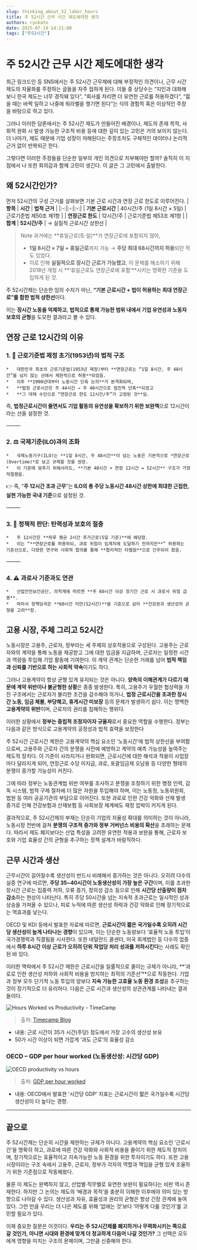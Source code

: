 ```yaml
---
slug: thinking_about_52_labor_hours 
title: 주 52시간 근무 시간 제도에대한 생각
authors: ryukato
date: 2025-07-19 14:21:00
tags: ["주52시간"]
---
```


<!-- truncate -->
# 주 52시간 근무 시간 제도에대한 생각
최근 링크드인 등 SNS에서는 주 52시간 근무제에 대해 부정적인 의견이나, 근무 시간 제도의 자율화를 주장하는 글들을 자주 접하게 된다. 이들 중 상당수는 “지인과 대화해보니 한국 제도는 너무 경직돼 있다”, “회사를 차리면 더 유연한 근로를 허용하겠다”, “젊을 때는 바짝 일하고 나중에 워라밸을 챙기면 된다”는 식의 경험적 혹은 이상적인 주장을 바탕으로 하고 있다.

그러나 이러한 담론에서는 주 52시간 제도가 만들어진 배경이나, 제도의 존재 목적, 사회적 완화 시 발생 가능한 구조적 비용 등에 대한 깊이 있는 고민은 거의 보이지 않는다. 더 나아가, 제도 때문에 기업 성장이 저해된다는 주장조차도 구체적인 데이터나 논리적 근거 없이 반복되곤 한다.

그렇다면 이러한 주장들을 단순한 일부의 개인 의견으로 치부해야만 할까? 솔직히 이 지점에서 나 또한 회의감과 함께 고민이 생긴다. 이 글은 그 고민에서 출발한다.

## 왜 52시간인가?
먼저 52시간의 구성 근거를 살펴보면 기본 근로 시간과 연장 근로 한도로 이루어진다. 
| **항목** | **시간** | **법적 근거** |
|:-:|:-:|:-:|
| **기본 근로시간** | 40시간/주 (1일 8시간 × 5일) | 근로기준법 제50조 제1항 |
| **연장근로 한도** | 12시간/주 | 근로기준법 제53조 제1항 |
| **합계** | **52시간/주** | → 실질적 근로시간 상한선 |
> Note
> 과거에는 **휴일근로(토·일)**가 연장근로에 포함되지 않아,
> * **1일 8시간 × 7일 + 휴일근로**까지 가능 → **주당 최대 68시간까지 허용**되던 적도 있었다.
> * 이로 인해 **실질적으로 장시간 근로가 가능했고**, 이 문제를 해소하기 위해 2018년 개정 시 **‘휴일근로도 연장근로에 포함’**시키는 명확한 기준을 도입하게 된 것.

주 52시간제는 단순한 임의 수치가 아닌,
**“기본 근로시간 + 법이 허용하는 최대 연장근로”를 합한 법적 상한선**이다.

이는 **장시간 노동을 억제하고**,
**법적으로 통제 가능한 범위 내에서 기업 유연성과 노동자 보호의 균형**을 도모한 결과라고 볼 수 있다.

## 연장 근로 12시간의 이유
### 1. 📜 근로기준법 제정 초기(1953년)의 법적 구조
	* 	대한민국 최초의 근로기준법(1953년 제정)부터 **연장근로는 “1일 8시간, 주 48시간”을 넘지 않는 선에서 제한적으로 허용**되었음.
	* 	이후 **1990년대부터 노동시간 단축 논의**가 본격화되며,
	* 	**법정 근로시간은 주 44시간 → 주 40시간으로 점진적 단축**되었고
	* 	**그 대체 수단으로 “연장근로 한도 12시간/주”가 고정된 것**임.

즉, **법정근로시간이 줄면서도 기업 활동의 유연성을 확보하기 위한 보완책**으로 12시간이라는 선을 설정한 것.

⸻

### 2. ⚖️ 국제기준(ILO)과의 조화
	* 	국제노동기구(ILO)는 **1일 8시간, 주 48시간**이 넘는 노동은 기본적으로 *연장근로(Overtime)*로 보고 규제할 것을 권장.
	* 	이 기준에 맞추기 위해서라도, **기본 40시간 + 연장 12시간 = 52시간** 구조가 가장 적절했음.

👉 즉, “**주 12시간 초과 근무**”는 **ILO의 총 주당 노동시간 48시간 상한에 최대한 근접한, 실현 가능한 국내 기준**으로 설정된 것.

⸻

### 3. 🔧 정책적 판단: 탄력성과 보호의 절충
	* 	주 12시간은 **하루 평균 2시간 추가근로(5일 기준)**에 해당함.
	* 	이는 “**연장근로를 허용하되, 과로 위험이 임계치에 도달하기 전까지만**” 허용하는 기준선으로, 다양한 연구와 사회적 합의를 통해 **합리적인 타협점**으로 간주되어 왔음.

⸻

### 4. ⚠️ 과로사 기준과도 연관
	* 	산업안전보건공단, 의학계에 따르면 **주 60시간 이상 장기간 근로 시 과로사 위험 급증**.
	* 	따라서 정책당국은 **60시간 미만(52시간)**을 기준으로 삼아 **건강권과 생산성의 균형을 고려**함.


## 고용 시장, 주체 그리고 52시간
노동시장은 고용주, 근로자, 정부라는 세 주체의 상호작용으로 구성된다. 고용주는 근로자와의 계약을 통해 노동을 제공받고 그에 대한 임금을 지급하며, 근로자는 일정한 시간과 역량을 투입해 기업 활동에 기여한다. 이 계약 관계는 단순한 거래를 넘어 **법적 책임과 신뢰를 기반으로 하는 사회적 약속**이기도 하다.

그러나 고용계약이 항상 균형 있게 유지되는 것은 아니다. **양측의 이해관계가 다르기 때문에 계약 위반이나 불균형한 상황**은 종종 발생한다. 특히, 고용주가 우월한 협상력을 가진 구조에서는 근로자가 불리한 조건을 감수해야 하거나, **법정 근로시간을 초과한 장시간 노동, 임금 체불, 부당해고, 휴게시간 미보장** 등의 문제가 발생하기 쉽다. 이는 명백한 **고용계약의 위반**이며, 근로자의 권리를 침해하는 행위다.

이러한 상황에서 **정부는 중립적 조정자이자 규율자**로서 중요한 역할을 수행한다. 정부는 다음과 같은 방식으로 고용계약의 공정성과 법적 효력을 보장한다

주 52시간 근로시간 제한은 고용계약의 핵심 요소인 ‘노동시간’에 법적 상한선을 부여함으로써, 고용주와 근로자 간의 분쟁을 사전에 예방하고 계약의 예측 가능성을 높여주는 제도적 장치다. 이 기준이 사라지거나 완화되면, 근로시간에 대한 해석과 적용이 사업장마다 달라지게 되어, 연장근로 수당 미지급, 과로, 포괄임금제 오남용 등 다양한 형태의 분쟁이 증가할 가능성이 커진다.

그에 따라 정부는 노동관계법 위반 여부를 조사하고 분쟁을 조정하기 위한 행정 인력, 감독 시스템, 법적 구제 절차에 더 많은 자원을 투입해야 하며, 이는 노동청, 노동위원회, 법원 등 여러 공공기관의 부담으로 이어진다. 또한 과로로 인한 건강 악화와 산재 발생 증가로 인해 건강보험과 산재보험 등 사회보장 체계에도 재정 압박이 커지게 된다.

결과적으로, 주 52시간제의 부재는 단순히 기업의 자율성 확대를 의미하는 것이 아니라, 노동시장 전반에 걸쳐 **분쟁의 구조적 증가와 정부 거버넌스 비용의 확산**을 초래하는 문제다. 따라서 제도 폐지보다는 산업 특성을 고려한 유연한 적용과 보완을 통해, 근로자 보호와 기업 효율성 간의 균형을 추구하는 정책 설계가 바람직하다.

## 근무 시간과 생산
근무시간이 길어질수록 생산성이 반드시 비례해서 증가하는 것은 아니다. 오히려 다수의 실증 연구에 따르면, **주당 35~40시간이 노동생산성이 가장 높은 구간**이며, 이를 초과한 장시간 근로는 집중력 저하, 오류 증가, 창의성 감소 등으로 인해 **시간당 산출량이 점차 감소**하는 현상이 나타난다. 특히 주당 50시간을 넘는 지속적 초과근로는 일시적인 성과 상승을 가져올 수 있으나, 피로 누적에 따른 생산성 하락과 건강 악화로 인해 장기적으로는 역효과를 낳는다.

OECD 및 KDI 등에서 발표한 자료에 따르면, **근로시간이 짧은 국가일수록 오히려 시간당 생산성이 높게 나타나는 경향**이 있으며, 이는 단순한 노동량보다 ‘효율적 노동 투입’이 국가경쟁력과 직결됨을 시사한다. 또한 네덜란드 콜센터, 미국 회계법인 등 다수의 업종에서 **하루 8시간 이상 근로가 오히려 단위 작업당 처리 성과를 저하시킨다**는 사례도 확인된 바 있다.

이러한 맥락에서 주 52시간 제한은 근로시간을 일률적으로 줄이는 규제가 아니라, **‘과로로 인한 생산성 저하와 사회적 비용을 방지하는 최적의 기준선’**으로 작동한다. 기업과 정부 모두 단기적 노동 투입의 양보다 **지속 가능한 고효율 노동 환경 조성**을 추구하는 것이 장기적으로 더 유리하다.
다음은 근로 시간과 생산성의 상관관계를 나타내는 결과들이다. 

![Hours Worked vs Productivity - TimeCamp](https://www.timecamp.com/blog/wp-content/uploads/2025/03/Untitled-4695871.webp)

> 출처: [Timecamp Blog](https://www.timecamp.com/blog/hours-worked-vs-productivity-why-more-hours-dont-equal-more-output/)

- 내용: 근로 시간이 35가 시간(주당) 정도에서 가장 고수의 생산성 보유
- 50가 시간 이상이 되면 가깝게 ‘과도 근로’의 효율성 감소

### OECD – GDP per hour worked (노동생산성: 시간당 GDP)

![OECD productivity vs hours](/assets/general/export-2025-07-19T05_10_47.077Z.svg)

> 출처: [GDP per hour worked](https://www.oecd.org/en/data/indicators/gdp-per-hour-worked.html?utm_source=chatgpt.com)

- 내용: OECD에서 발표한 ‘시간당 GDP’ 지표는 근로시간이 짧은 국가일수록 시간당 생산성이 더 높다는 경향.

---

## 끝으로
주 52시간제는 단순히 시간을 제한하는 규제가 아니다. 고용계약의 핵심 요소인 ‘근로시간’을 명확히 하고, 과로에 따른 건강 악화와 사회적 비용을 줄이기 위한 제도적 장치이며, 장기적으로는 효율적이고 지속가능한 노동 환경을 위한 투자이기도 하다. 또한 고용시장이라는 구조 속에서 고용주, 근로자, 정부가 각자의 역할과 책임을 균형 있게 조율하기 위한 기준점으로 작동해왔다.

물론 이 제도는 완벽하지 않고, 산업별·직무별로 유연한 보완이 필요하다는 비판 역시 존재한다. 하지만 그 논의는 제도의 ‘배경과 목적’을 충분히 이해한 이후에야 의미 있는 방향으로 나아갈 수 있다. 생산성과 자유, 효율성과 권리의 균형은 항상 긴장 관계에 놓여 있다. 그런 만큼 우리는 더 나은 제도를 위해 ‘없애는 것’보다 ‘어떻게 다룰 것인가’를 고민할 필요가 있다.

이제 중요한 질문은 이것이다. **우리는 주 52시간제를 폐지하거나 무력화시키는 쪽으로 갈 것인가, 아니면 시대와 환경에 맞게 더 정교하게 다듬어 나갈 것인가?** 그 선택은 모두에게 영향을 미치는 구조의 문제이며, 그만큼 신중해야 한다.
